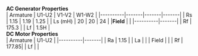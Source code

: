 **AC Generator Properties**  
| Armature | U1-U2 | V1-V2 | W1-W2 |
|----------|-------|-------|-------|
| Rs       | 1.15  | 1.19  | 1.25  |
| Ls (mH)  |  20   |  20   |   24  |
|**Field** |       |
|----------|-------|
| Rf       | 175.3 | 
| Lf       | 1.5H  |  
**DC Motor Properties**  
| Armature | U1-U2 |
|----------|-------|
| Ra       | 1.15  |
| La       |       |
| Field    |       |
| Rf       | 177.85|
| Lf       |       |